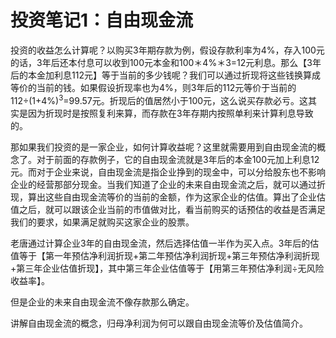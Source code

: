 # 投资笔记1：自由现金流

投资的收益怎么计算呢？以购买3年期存款为例，假设存款利率为4%，存入100元的话，3年后还本付息可以收到100元本金和100＊4%＊3=12元利息。那么【3年后的本金加利息112元】等于当前的多少钱呢？我们可以通过折现将这些钱换算成等价的当前的钱。如果假设折现率也为4%，则3年后的112元等价于当前的112÷(1+4%)<sup>3</sup>=99.57元。折现后的值居然小于100元，这么说买存款必亏。这其实是因为折现时是按照复利来算，而存款在3年存期内按照单利来计算利息导致的。

那如果我们投资的是一家企业，如何计算收益呢？这里就需要用到自由现金流的概念了。对于前面的存款例子，它的自由现金流就是3年后的本金100元加上利息12元。而对于企业来说，自由现金流是指企业挣到的现金中，可以分给股东也不影响企业的经营那部分现金。当我们知道了企业的未来自由现金流之后，就可以通过折现，算出这些自由现金流等价的当前的金额，作为这家企业的估值。算出了企业估值之后，就可以跟该企业当前的市值做对比，看当前购买的话预估的收益是否满足我们的要求，如果满足就购买这家企业的股票。

老唐通过计算企业3年的自由现金流，然后选择估值一半作为买入点。3年后的估值等于【第一年预估净利润折现+第二年预估净利润折现+第三年预估净利润折现+第三年企业估值折现】，其中第三年企业估值等于【用第三年预估净利润÷无风险收益率】。 

但是企业的未来自由现金流不像存款那么确定。



讲解自由现金流的概念，归母净利润为何可以跟自由现金流等价及估值简介。
